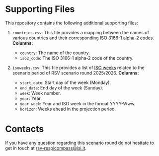 # Supporting Files

This repository contains the following additional supporting files: 

1. `countries.csv`: This file provides a mapping between the names of various countries and their corresponding [ISO 3166-1 alpha-2 codes](https://en.wikipedia.org/wiki/ISO_3166-1_alpha-2). **Columns:**
    - `country`: The name of the country.
    - `iso2_code`: The ISO 3166-1 alpha-2 code of the country.

2. `isoweeks.csv`: 
This file provides a list of [ISO weeks](https://en.wikipedia.org/wiki/ISO_week_date) related to the scenario period of RSV scenario round 2025/2026. **Columns:**
    - `start_date`: Start day of the week (Monday).
    - `end_date`: End day of the week (Sunday).
    - `week`: Week number.
    - `year`: Year.
    - `year_week`: Year and ISO week in the format YYYY-Www.
    - `horizon`: Weeks ahead in the projection period.
  

# Contacts
If you have any question regarding this scenario round do not hesitate to get in touch at [rsv-respicompass@isi.it](mailto:rsv-respicompass@isi.it).
